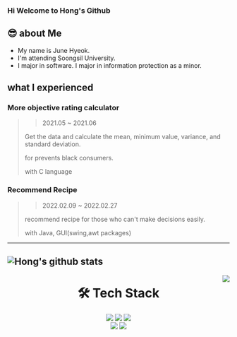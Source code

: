### Hi Welcome to Hong's Github

## 😎 about Me
* My name is June Hyeok.
* I'm attending Soongsil University.
* I major in software. I major in information protection as a minor.
## what I experienced
###  More objective rating calculator
 > >2021.05 ~ 2021.06
 > 
 > Get the data and calculate the mean, minimum value, variance, and standard deviation.
 >
 > for prevents black consumers.
 > 
 > with C language
 
###  Recommend Recipe 
 > >2022.02.09 ~ 2022.02.27
 > 
 > recommend recipe for those who can't make decisions easily.
 > 
 > with Java, GUI(swing,awt packages)
---
  ![Hong's github stats](https://github-readme-stats.vercel.app/api?username=hongjunehuke&show_icons=true&theme=swift)
---
<img align='right' src="http://mazassumnida.wtf/api/v2/generate_badge?boj=lms7802">  


<div align=center><h1>🛠 Tech Stack </h1></div>
<div align=center> 
  <img src="https://img.shields.io/badge/java-007396?style=for-the-badge&logo=java&logoColor=white"> 
  <img src="https://img.shields.io/badge/c++-00599C?style=for-the-badge&logo=c%2B%2B&logoColor=white">
  <img src="https://img.shields.io/badge/python-3776AB?style=for-the-badge&logo=python&logoColor=white"> 
  <br>
  <img src="https://img.shields.io/badge/github-181717?style=for-the-badge&logo=github&logoColor=white">
  <img src="https://img.shields.io/badge/git-F05032?style=for-the-badge&logo=git&logoColor=white">
  <br>
</div>
